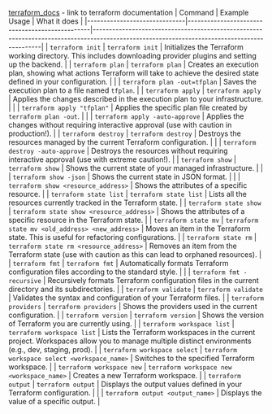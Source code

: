 

[terraform_docs](https://registry.terraform.io/namespaces/hashicorp) - link to terraform documentation
| Command                      | Example Usage                                  | What it does                                                                                                                               |
|------------------------------|------------------------------------------------|--------------------------------------------------------------------------------------------------------------------------------------------|
| `terraform init`             | `terraform init`                               | Initializes the Terraform working directory. This includes downloading provider plugins and setting up the backend.                         |
| `terraform plan`             | `terraform plan`                               | Creates an execution plan, showing what actions Terraform will take to achieve the desired state defined in your configuration.               |
|                              | `terraform plan -out=tfplan`                   | Saves the execution plan to a file named `tfplan`.                                                                                           |
| `terraform apply`            | `terraform apply`                              | Applies the changes described in the execution plan to your infrastructure.                                                               |
|                              | `terraform apply "tfplan"`                     | Applies the specific plan file created by `terraform plan -out`.                                                                            |
|                              | `terraform apply -auto-approve`               | Applies the changes without requiring interactive approval (use with caution in production!).                                               |
| `terraform destroy`          | `terraform destroy`                            | Destroys the resources managed by the current Terraform configuration.                                                                      |
|                              | `terraform destroy -auto-approve`            | Destroys the resources without requiring interactive approval (use with extreme caution!).                                                     |
| `terraform show`             | `terraform show`                               | Shows the current state of your managed infrastructure.                                                                                     |
|                              | `terraform show -json`                          | Shows the current state in JSON format.                                                                                                     |
|                              | `terraform show <resource_address>`            | Shows the attributes of a specific resource.                                                                                              |
| `terraform state list`       | `terraform state list`                         | Lists all the resources currently tracked in the Terraform state.                                                                           |
| `terraform state show`       | `terraform state show <resource_address>`      | Shows the attributes of a specific resource in the Terraform state.                                                                       |
| `terraform state mv`         | `terraform state mv <old_address> <new_address>` | Moves an item in the Terraform state. This is useful for refactoring configurations.                                                      |
| `terraform state rm`         | `terraform state rm <resource_address>`      | Removes an item from the Terraform state (use with caution as this can lead to orphaned resources).                                          |
| `terraform fmt`              | `terraform fmt`                                | Automatically formats Terraform configuration files according to the standard style.                                                        |
|                              | `terraform fmt -recursive`                    | Recursively formats Terraform configuration files in the current directory and its subdirectories.                                            |
| `terraform validate`         | `terraform validate`                           | Validates the syntax and configuration of your Terraform files.                                                                           |
| `terraform providers`        | `terraform providers`                          | Shows the providers used in the current configuration.                                                                                      |
| `terraform version`          | `terraform version`                          | Shows the version of Terraform you are currently using.                                                                                     |
| `terraform workspace list`   | `terraform workspace list`                     | Lists the Terraform workspaces in the current project. Workspaces allow you to manage multiple distinct environments (e.g., dev, staging, prod). |
| `terraform workspace select` | `terraform workspace select <workspace_name>`  | Switches to the specified Terraform workspace.                                                                                              |
| `terraform workspace new`    | `terraform workspace new <workspace_name>`     | Creates a new Terraform workspace.                                                                                                          |
| `terraform output`           | `terraform output`                             | Displays the output values defined in your Terraform configuration.                                                                        |
|                              | `terraform output <output_name>`               | Displays the value of a specific output.                                                                                                  |